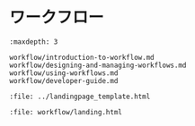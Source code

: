 # ワークフロー

```{toctree}
:maxdepth: 3

workflow/introduction-to-workflow.md
workflow/designing-and-managing-workflows.md
workflow/using-workflows.md
workflow/developer-guide.md
```

```{raw} html
:file: ../landingpage_template.html
```

```{raw} html
:file: workflow/landing.html
```
